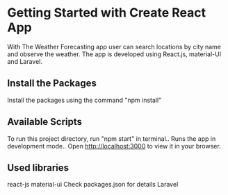 # Getting Started with Create React App

With The Weather Forecasting app user can search locations by city name and observe the weather.
The app is developed using React.js, material-UI and Laravel.

## Install the Packages

Install the packages using the command "npm install"

## Available Scripts

To run this project directory, run "npm start" in terminal..
Runs the app in development mode..
Open [http://localhost:3000](http://localhost:3000) to view it in your browser.

## Used libraries

react-js
material-ui
Check packages.json for details
Laravel


